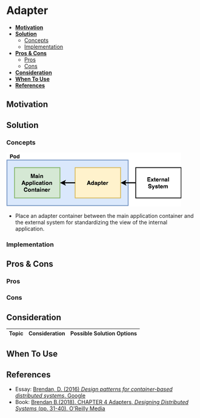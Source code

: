 # Adapter

- [**Motivation**](#motivation)
- [**Solution**](#solution)
   - [Concepts](#concepts)
   - [Implementation](#implementation)
- [**Pros & Cons**](#pros--cons)
   - [Pros](#pros)
   - [Cons](#cons)
- [**Consideration**](#consideration)
- [**When To Use**](#when-to-use)
- [**References**](#references)

## Motivation

## Solution
### Concepts
![](../../diagrams/png/adapter_small.png)
- Place an adapter container between the main application container and the external system for standardizing the view of the internal application.

### Implementation

## Pros & Cons
### Pros
### Cons

## Consideration
| Topic | Consideration | Possible Solution Options |
|----|-----|-----|

## When To Use

## References
- Essay: [Brendan, D. (2016) *Design patterns for container-based distributed systems*. Google](https://static.googleusercontent.com/media/research.google.com/en//pubs/archive/45406.pdf)
- Book: [Brendan B.(2018). CHAPTER 4 Adapters, *Designing Distributed Systems* (pp. 31-40). O'Reilly Media](https://www.oreilly.com/library/view/designing-distributed-systems/9781491983638/)
